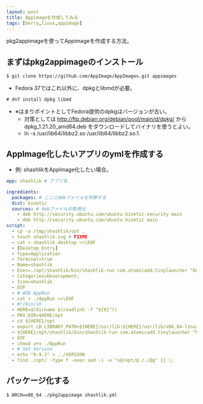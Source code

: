 ```yaml
---
layout: post
title: Appimageを作成してみる
tags: [berry,linux,appimage]
---
```


pkg2appimageを使ってAppimageを作成する方法。

## まずはpkg2appimageのインストール

```
$ git clone https://github.com/AppImage/AppImages.git appimages
```

- Fedora 37ではこれ以外に、dpkgとlibmdが必要。

```
# dnf install dpkg libmd
```

- ※はまりポイントとしてFedora提供のdpkgはバージョンが古い。
  - 対策としては http://ftp.debian.org/debian/pool/main/d/dpkg/ から dpkg_1.21.20_amd64.deb をダウンロードしてバイナリを使うとよい。
  - ln -s /usr/lib64/libbz2.so /usr/lib64/libbz2.so.1.

## AppImage化したいアプリのymlを作成する

- 例: shashlikをAppImage化したい場合。

```shashlik.yml
app: shashlik # アプリ名

ingredients:
  packages: # ここにdebファイルを列挙する
  dist: kinetic
  sources: # debファイルの取得元
    - deb http://security.ubuntu.com/ubuntu kinetic-security main
    - deb http://security.ubuntu.com/ubuntu kinetic main
script:
  - cp -a /tmp/shashlik/opt .
  - touch shashlik.svg # FIXME
  - cat > shashlik.desktop <<\EOF
  - [Desktop Entry]
  - Type=Application
  - Terminal=true
  - Name=shashlik
  - Exec=./opt/shashlik/bin/shashlik-run com.atomicadd.tinylauncher "Desktop"
  - Categories=Development;
  - Icon=shashlik
  - EOF
  - # ADD AppRun
  - cat > ./AppRun <<\EOF
  - #!/bin/sh
  - HERE=$(dirname $(readlink -f "${0}"))
  - PKG_DIR=$HERE/opt
  - cd ${HERE}/opt
  - export LD_LIBRARY_PATH=${HERE}/usr/lib:${HERE}/usr/lib/x86_64-linux-gnu/:${HERE}/lib/x86_64-linux-gnu/:$LD_LIBRARY_PATH
  - ${HERE}/opt/shashlik/bin/shashlik-run com.atomicadd.tinylauncher "Desktop"
  - EOF
  - chmod a+x ./AppRun
  - # Set Version
  - echo "0.9.3" > ../VERSION
  - find ./opt/ -type f -exec sed -i -e "s@/opt/@././@g" {} \;
```

## パッケージ化する

```
$ ARCH=x86_64 ./pkg2appimage shashlik.yml
```
